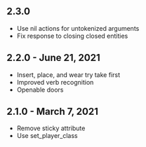 ## 2.3.0
- Use nil actions for untokenized arguments
- Fix response to closing closed entities

## 2.2.0 - June 21, 2021
- Insert, place, and wear try take first
- Improved verb recognition
- Openable doors

## 2.1.0 - March 7, 2021
- Remove sticky attribute
- Use set_player_class
